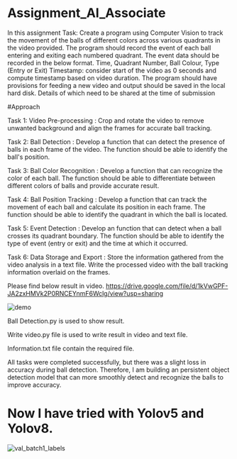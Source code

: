 # Assignment_AI_Associate
In this assignment 
Task:
Create a program using Computer Vision to track the movement of the balls of
different colors across various quadrants in the video provided. The program
should record the event of each ball entering and exiting each numbered
quadrant. The event data should be recorded in the below format.
Time, Quadrant Number, Ball Colour, Type (Entry or Exit)
Timestamp: consider start of the video as 0 seconds and compute timestamp
based on video duration.
The program should have provisions for feeding a new video and output should
be saved in the local hard disk. Details of which need to be shared at the time of
submission 

#Approach

Task 1: Video Pre-processing : 
Crop and rotate the video to remove unwanted background and align the frames for accurate ball tracking.

Task 2: Ball Detection : 
Develop a function that can detect the presence of balls in each frame of the video.
The function should be able to identify the ball's position.

Task 3: Ball Color Recognition :
Develop a function that can recognize the color of each ball.
The function should be able to differentiate between different colors of balls and provide accurate result.

Task 4: Ball Position Tracking :
Develop a function that can track the movement of each ball and calculate its position in each frame.
The function should be able to identify the quadrant in which the ball is located.

Task 5: Event Detection : 
Develop an function that can detect when a ball crosses its quadrant boundary.
The function should be able to identify the type of event (entry or exit) and the time at which it occurred.

Task 6: Data Storage and Export :
Store the information gathered from the video analysis in a text file.
Write the processed video with the ball tracking information overlaid on the frames.

Please find below result in video.
https://drive.google.com/file/d/1kVwGPF-JA2zxHMVk2P0RNCEYnmF6Wclg/view?usp=sharing

![demo](https://user-images.githubusercontent.com/29145107/229869880-e8ea7d0f-ca98-4acb-b1fa-1460d10125ae.png)



Ball Detection.py is used to show result.

Write video.py  file is used to write result in video and text file.

Information.txt file contain the required file.


All tasks were completed successfully, but there was a slight loss in accuracy during ball detection. Therefore, I am  building an persistent object detection model that can more smoothly detect and recognize the balls to improve accuracy.

# Now I have tried with Yolov5 and Yolov8.
![val_batch1_labels](https://user-images.githubusercontent.com/29145107/231818477-f2e80852-3624-4223-afab-98f6ff2dc4ed.jpg)
